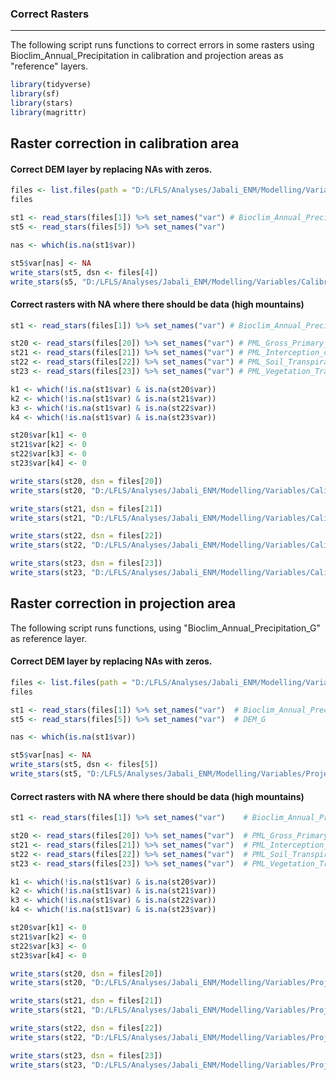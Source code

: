 ### Correct Rasters
----------
The following script runs functions to correct errors in some rasters using Bioclim_Annual_Precipitation in calibration and projection areas as "reference" layers.

```r
library(tidyverse)
library(sf)
library(stars)
library(magrittr)
```
Raster correction in calibration area
----------

#### Correct DEM layer by replacing NAs with zeros.

```r
files <- list.files(path = "D:/LFLS/Analyses/Jabali_ENM/Modelling/Variables/Calibration_area/", pattern = ".tif$", full.names = TRUE)
files

st1 <- read_stars(files[1]) %>% set_names("var") # Bioclim_Annual_Precipitation_M
st5 <- read_stars(files[5]) %>% set_names("var") 

nas <- which(is.na(st1$var))

st5$var[nas] <- NA
write_stars(st5, dsn <- files[4])
write_stars(s5, "D:/LFLS/Analyses/Jabali_ENM/Modelling/Variables/Calibration_area_corrected/DEM_M.tif") 
```

#### Correct rasters with NA where there should be data (high mountains)

```r
st1 <- read_stars(files[1]) %>% set_names("var") # Bioclim_Annual_Precipitation_M

st20 <- read_stars(files[20]) %>% set_names("var") # PML_Gross_Primary_Product
st21 <- read_stars(files[21]) %>% set_names("var") # PML_Interception_canopy_M
st22 <- read_stars(files[22]) %>% set_names("var") # PML_Soil_Transpiration_M
st23 <- read_stars(files[23]) %>% set_names("var") # PML_Vegetation_Transpiration_M

k1 <- which(!is.na(st1$var) & is.na(st20$var))
k2 <- which(!is.na(st1$var) & is.na(st21$var))
k3 <- which(!is.na(st1$var) & is.na(st22$var))
k4 <- which(!is.na(st1$var) & is.na(st23$var))

st20$var[k1] <- 0
st21$var[k2] <- 0
st22$var[k3] <- 0
st23$var[k4] <- 0

write_stars(st20, dsn = files[20])
write_stars(st20, "D:/LFLS/Analyses/Jabali_ENM/Modelling/Variables/Calibration_area_corrected/PML_Gross_Primary_Product_M.tif")

write_stars(st21, dsn = files[21])
write_stars(st21, "D:/LFLS/Analyses/Jabali_ENM/Modelling/Variables/Calibration_area_corrected/PML_Interception_canopy_M.tif")

write_stars(st22, dsn = files[22])
write_stars(st22, "D:/LFLS/Analyses/Jabali_ENM/Modelling/Variables/Calibration_area_corrected/PML_Soil_Transpiration_M.tif")

write_stars(st23, dsn = files[23])
write_stars(st23, "D:/LFLS/Analyses/Jabali_ENM/Modelling/Variables/Calibration_area_corrected/PML_Vegetation_Transpiration_M.tif")
```

Raster correction in projection area
----------

The following script runs functions, using "Bioclim_Annual_Precipitation_G" as reference layer.

#### Correct DEM layer by replacing NAs with zeros.

```r
files <- list.files(path = "D:/LFLS/Analyses/Jabali_ENM/Modelling/Variables/Projection_area", pattern = ".tif$", full.names = TRUE)
files

st1 <- read_stars(files[1]) %>% set_names("var")  # Bioclim_Annual_Precipitation_G
st5 <- read_stars(files[5]) %>% set_names("var")  # DEM_G

nas <- which(is.na(st1$var))

st5$var[nas] <- NA
write_stars(st5, dsn <- files[5])
write_stars(st5, "D:/LFLS/Analyses/Jabali_ENM/Modelling/Variables/Projection_area_corrected/DEM_G.tif")
```

#### Correct rasters with NA where there should be data (high mountains)

```r
st1 <- read_stars(files[1]) %>% set_names("var")    # Bioclim_Annual_Precipitation_G

st20 <- read_stars(files[20]) %>% set_names("var")  # PML_Gross_Primary_Product_G
st21 <- read_stars(files[21]) %>% set_names("var")  # PML_Interception_canopy_G
st22 <- read_stars(files[22]) %>% set_names("var")  # PML_Soil_Transpiration_G
st23 <- read_stars(files[23]) %>% set_names("var")  # PML_Vegetation_Transpiration_G

k1 <- which(!is.na(st1$var) & is.na(st20$var))
k2 <- which(!is.na(st1$var) & is.na(st21$var))
k3 <- which(!is.na(st1$var) & is.na(st22$var))
k4 <- which(!is.na(st1$var) & is.na(st23$var))

st20$var[k1] <- 0
st21$var[k2] <- 0
st22$var[k3] <- 0
st23$var[k4] <- 0

write_stars(st20, dsn = files[20])
write_stars(st20, "D:/LFLS/Analyses/Jabali_ENM/Modelling/Variables/Projection_area_corrected/PML_Gross_Primary_Product_G.tif")

write_stars(st21, dsn = files[21])
write_stars(st21, "D:/LFLS/Analyses/Jabali_ENM/Modelling/Variables/Projection_area_corrected/PML_Interception_canopy_G.tif")

write_stars(st22, dsn = files[22])
write_stars(st22, "D:/LFLS/Analyses/Jabali_ENM/Modelling/Variables/Projection_area_corrected/PML_Soil_Transpiration_G.tif")

write_stars(st23, dsn = files[23])
write_stars(st23, "D:/LFLS/Analyses/Jabali_ENM/Modelling/Variables/Projection_area_corrected/PML_Vegetation_Transpiration_G.tif")
```

